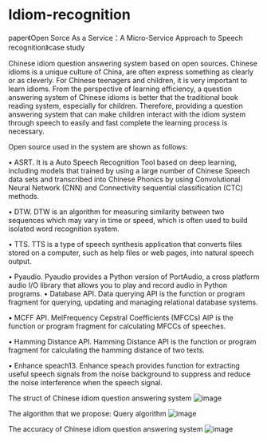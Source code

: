 # Idiom-recognition
paper《Open Sorce As a Service：A Micro-Service Approach to Speech recognition》case study 
  
  
  Chinese idiom question answering system based on open sources.
Chinese idioms is a unique culture of China, are often express
something as clearly or as cleverly. For Chinese teenagers
and children, it is very important to learn idioms. From
the perspective of learning efficiency, a question answering
system of Chinese idioms is better that the traditional book
reading system, especially for children. Therefore, providing
a question answering system that can make children interact
with the idiom system through speech to easily and fast
complete the learning process is necessary.

Open source used in the system are shown as follows:

•  ASRT. It is a Auto Speech Recognition Tool based on
deep learning, including models that trained by using a
large number of Chinese Speech data sets and transcribed
into Chinese Phonics by using Convolutional Neural Network (CNN) and Connectivity sequential classification
(CTC) methods.

• DTW. DTW is an algorithm for measuring similarity
between two sequences which may vary in time or speed,
which is often used to build isolated word recognition
system.

• TTS. TTS is a type of speech synthesis application that
converts files stored on a computer, such as help files or
web pages, into natural speech output.

• Pyaudio. Pyaudio provides a Python version of PortAudio, a cross platform audio I/O library that allows you to
play and record audio in Python programs.
• Database API. Data querying API is the function or
program fragment for querying, updating and managing
relational database systems.

• MCFF API. MelFrequency Cepstral Coefficients
(MFCCs) AIP is the function or program fragment for
calculating MFCCs of speeches.

• Hamming Distance API. Hamming Distance API is the
function or program fragment for calculating the hamming distance of two texts.

• Enhance speach13. Enhance speach provides function for
extracting useful speech signals from the noise background to suppress and reduce the noise interference
when the speech signal.

The struct of Chinese idiom question answering system
![image](https://user-images.githubusercontent.com/75936827/180236472-9d197e05-1965-44d3-8088-046439b678be.png)

The algorithm that we propose: Query algorithm
![image](https://user-images.githubusercontent.com/75936827/180237656-226d746b-76a5-4d7c-8b23-6b39a7f458d3.png)

The accuracy of Chinese idiom question answering system
![image](https://user-images.githubusercontent.com/75936827/180237919-2fc7c3a7-91d9-42cf-ba61-e65669666b89.png)


